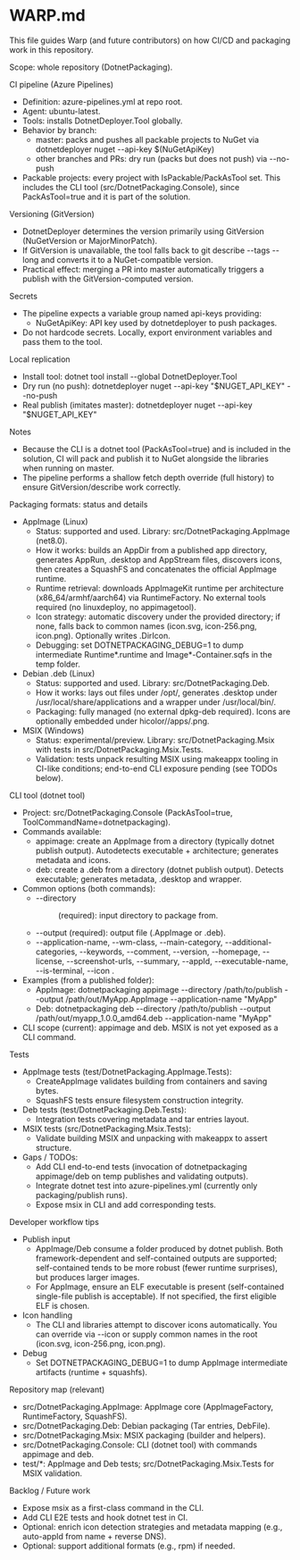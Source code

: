 # WARP.md

This file guides Warp (and future contributors) on how CI/CD and packaging work in this repository.

Scope: whole repository (DotnetPackaging).

CI pipeline (Azure Pipelines)
- Definition: azure-pipelines.yml at repo root.
- Agent: ubuntu-latest.
- Tools: installs DotnetDeployer.Tool globally.
- Behavior by branch:
  - master: packs and pushes all packable projects to NuGet via dotnetdeployer nuget --api-key $(NuGetApiKey)
  - other branches and PRs: dry run (packs but does not push) via --no-push
- Packable projects: every project with IsPackable/PackAsTool set. This includes the CLI tool (src/DotnetPackaging.Console), since PackAsTool=true and it is part of the solution.

Versioning (GitVersion)
- DotnetDeployer determines the version primarily using GitVersion (NuGetVersion or MajorMinorPatch).
- If GitVersion is unavailable, the tool falls back to git describe --tags --long and converts it to a NuGet-compatible version.
- Practical effect: merging a PR into master automatically triggers a publish with the GitVersion-computed version.

Secrets
- The pipeline expects a variable group named api-keys providing:
  - NuGetApiKey: API key used by dotnetdeployer to push packages.
- Do not hardcode secrets. Locally, export environment variables and pass them to the tool.

Local replication
- Install tool: dotnet tool install --global DotnetDeployer.Tool
- Dry run (no push): dotnetdeployer nuget --api-key "$NUGET_API_KEY" --no-push
- Real publish (imitates master): dotnetdeployer nuget --api-key "$NUGET_API_KEY"

Notes
- Because the CLI is a dotnet tool (PackAsTool=true) and is included in the solution, CI will pack and publish it to NuGet alongside the libraries when running on master.
- The pipeline performs a shallow fetch depth override (full history) to ensure GitVersion/describe work correctly.

Packaging formats: status and details
- AppImage (Linux)
  - Status: supported and used. Library: src/DotnetPackaging.AppImage (net8.0).
  - How it works: builds an AppDir from a published app directory, generates AppRun, .desktop and AppStream files, discovers icons, then creates a SquashFS and concatenates the official AppImage runtime.
  - Runtime retrieval: downloads AppImageKit runtime per architecture (x86_64/armhf/aarch64) via RuntimeFactory. No external tools required (no linuxdeploy, no appimagetool).
  - Icon strategy: automatic discovery under the provided directory; if none, falls back to common names (icon.svg, icon-256.png, icon.png). Optionally writes .DirIcon.
  - Debugging: set DOTNETPACKAGING_DEBUG=1 to dump intermediate Runtime*.runtime and Image*-Container.sqfs in the temp folder.
- Debian .deb (Linux)
  - Status: supported and used. Library: src/DotnetPackaging.Deb.
  - How it works: lays out files under /opt/<package>, generates .desktop under /usr/local/share/applications and a wrapper under /usr/local/bin/<package>.
  - Packaging: fully managed (no external dpkg-deb required). Icons are optionally embedded under hicolor/<size>/apps/<package>.png.
- MSIX (Windows)
  - Status: experimental/preview. Library: src/DotnetPackaging.Msix with tests in src/DotnetPackaging.Msix.Tests.
  - Validation: tests unpack resulting MSIX using makeappx tooling in CI-like conditions; end-to-end CLI exposure pending (see TODOs below).

CLI tool (dotnet tool)
- Project: src/DotnetPackaging.Console (PackAsTool=true, ToolCommandName=dotnetpackaging).
- Commands available:
  - appimage: create an AppImage from a directory (typically dotnet publish output). Autodetects executable + architecture; generates metadata and icons.
  - deb: create a .deb from a directory (dotnet publish output). Detects executable; generates metadata, .desktop and wrapper.
- Common options (both commands):
  - --directory <dir> (required): input directory to package from.
  - --output <file> (required): output file (.AppImage or .deb).
  - --application-name, --wm-class, --main-category, --additional-categories, --keywords, --comment, --version,
    --homepage, --license, --screenshot-urls, --summary, --appId, --executable-name, --is-terminal, --icon <path>.
- Examples (from a published folder):
  - AppImage: dotnetpackaging appimage --directory /path/to/publish --output /path/out/MyApp.AppImage --application-name "MyApp"
  - Deb:      dotnetpackaging deb      --directory /path/to/publish --output /path/out/myapp_1.0.0_amd64.deb --application-name "MyApp"
- CLI scope (current): appimage and deb. MSIX is not yet exposed as a CLI command.

Tests
- AppImage tests (test/DotnetPackaging.AppImage.Tests):
  - CreateAppImage validates building from containers and saving bytes.
  - SquashFS tests ensure filesystem construction integrity.
- Deb tests (test/DotnetPackaging.Deb.Tests):
  - Integration tests covering metadata and tar entries layout.
- MSIX tests (src/DotnetPackaging.Msix.Tests):
  - Validate building MSIX and unpacking with makeappx to assert structure.
- Gaps / TODOs:
  - Add CLI end-to-end tests (invocation of dotnetpackaging appimage/deb on temp publishes and validating outputs).
  - Integrate dotnet test into azure-pipelines.yml (currently only packaging/publish runs).
  - Expose msix in CLI and add corresponding tests.

Developer workflow tips
- Publish input
  - AppImage/Deb consume a folder produced by dotnet publish. Both framework-dependent and self-contained outputs are supported; self-contained tends to be more robust (fewer runtime surprises), but produces larger images.
  - For AppImage, ensure an ELF executable is present (self-contained single-file publish is acceptable). If not specified, the first eligible ELF is chosen.
- Icon handling
  - The CLI and libraries attempt to discover icons automatically. You can override via --icon or supply common names in the root (icon.svg, icon-256.png, icon.png).
- Debug
  - Set DOTNETPACKAGING_DEBUG=1 to dump AppImage intermediate artifacts (runtime + squashfs).

Repository map (relevant)
- src/DotnetPackaging.AppImage: AppImage core (AppImageFactory, RuntimeFactory, SquashFS).
- src/DotnetPackaging.Deb: Debian packaging (Tar entries, DebFile).
- src/DotnetPackaging.Msix: MSIX packaging (builder and helpers).
- src/DotnetPackaging.Console: CLI (dotnet tool) with commands appimage and deb.
- test/*: AppImage and Deb tests; src/DotnetPackaging.Msix.Tests for MSIX validation.

Backlog / Future work
- Expose msix as a first-class command in the CLI.
- Add CLI E2E tests and hook dotnet test in CI.
- Optional: enrich icon detection strategies and metadata mapping (e.g., auto-appId from name + reverse DNS).
- Optional: support additional formats (e.g., rpm) if needed.
